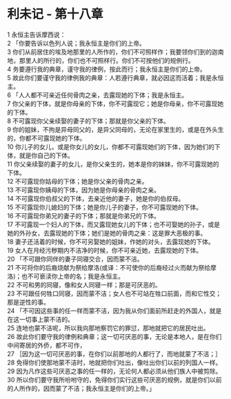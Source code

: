 # 利未记 - 第十八章
  
 1 永恒主告诉摩西说：  
 2 「你要告诉以色列人说；我永恒主是你们的上帝。  
 3 你们从前居住的埃及地那里的人所作的，你们不可照样作；我要领你们到的迦南地，那里人的所行的，你们也不可照样行。你们不可按他们的规例行。  
 4 务要遵行我的典章，谨守我的律例，按此而行；我永恒主是你们的上帝。  
 5 故此你们要谨守我的律例我的典章：人若遵行典章，就必因这而活着；我是永恒主。  
 6 「人人都不可亲近任何骨肉之亲，去露现她的下体；我是永恒主。  
 7 你父亲的下体，就是你母亲的下体，你不可露现它；她是你母亲，你不可露现她的下体。  
 8 不可露现你父亲续娶的妻子的下体；那就是你父亲的下体。  
 9 你的姐妹，不拘是异母同父的，是异父同母的，无论在家里生的，或是在外头生的，你都不可露现她的下体。  
 10 你儿子的女儿，或是你女儿的女儿，你都不可露现她们的下体，因为她们的下体，就是你自己的下体。  
 11 你父亲续娶的妻子的女儿，是你父亲生的，她本是你的妹妹，你不可露现她的下体。  
 12 不可露现你姑母的下体；她是你父亲的骨肉之亲。  
 13 不可露现你姨母的下体，因为她是你母亲的骨肉之亲。  
 14 不可露现你伯叔父的下体，去亲近他的妻子，她是你的伯叔母。  
 15 不可露现你儿媳妇的下体；她是你儿子的妻子，你不可露现她的下体。  
 16 不可露现你弟兄的妻子的下体；那就是你弟兄的下体。  
 17 不可露现一个妇人的下体，而又露现她女儿的下体；也不可娶她的孙子，或是她的外孙女，去露现她的下体；她们是她的骨肉之亲：这是罪大恶极的事。  
 18 妻子还活着的时候，你不可另娶她的姐妹，作她的对头，去露现她的下体。  
 19 女人在月经污秽期内不洁净的时候，你不可亲近她，去露现她的下体。  
 20 「不可跟你同伴的妻子同寝交合，因而蒙不洁。  
 21 不可将你的后裔烧献为祭给摩洛(或译：不可使你的后裔经过火而献为祭给摩洛)；也不可亵渎你上帝的名；我是永恒主。  
 22 不可和男的同寝，像和女人同寝一样；那是可厌恶的。  
 23 不可跟任何牲口同寝，因而蒙不洁；女人也不可站在牲口前面，而和它性交；那是逆性的事。  
 24 「不可因这些事的任一样而蒙不洁，因为我从你们面前所赶走的外国人，就是在这一切事上蒙不洁的。  
 25 连地也蒙不洁呢，所以我向那地察罚它的罪愆，那地就把它的居民吐出。  
 26 故此你们要守我的律例和典章；这一切可厌恶的事，无论是本地人，是在你们中间寄居的外侨，都不可作，  
 27 ［因为这一切可厌恶的事，在你们以前那地的人都行了，而地就蒙了不洁；］  
 28 免得你们使那地蒙不洁时，地就把你们吐出，像吐出你们以前的列国人一样。  
 29 因为凡作这些可厌恶之事的任一样的，无论何人都必须从他们族人中被剪除。  
 30 所以你们要守我所吩咐守的，免得你们实行这些可厌恶的规例，就是你们以前的人所作的，因而蒙了不洁；我永恒主是你们的上帝。」